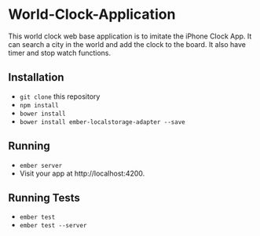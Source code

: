 # World-Clock-Application

This world clock web base application is to imitate the iPhone Clock App. 
It can search a city in the world and add the clock to the board. 
It also have timer and stop watch functions.

## Installation

* `git clone` this repository
* `npm install`
* `bower install`
* `bower install ember-localstorage-adapter --save`

## Running

* `ember server`
* Visit your app at http://localhost:4200.

## Running Tests

* `ember test`
* `ember test --server`

